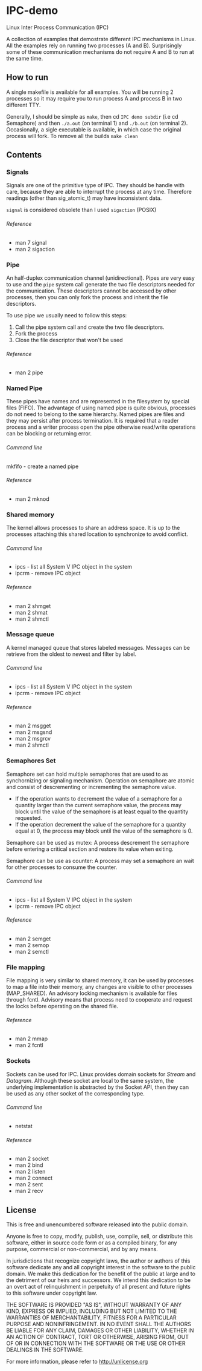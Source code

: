 IPC-demo
========

Linux Inter Process Communication (IPC)

A collection of examples that demostrate different IPC mechanisms in Linux.
All the examples rely on running two processes (A and B). Surprisingly some of these communication mechanisms
do not require A and B to run at the same time.

## How to run

A single makefile is available for all examples.
You will be running 2 processes so it may require you to run process A and process B in two different TTY.

Generally, I should be simple as `make`, then cd `IPC demo subdir` (i.e cd Semaphore) and then `./a.out` (on terminal 1) and `./b.out` (on terminal 2).
Occasionally, a sigle executable is available, in which case the original process will fork. 
To remove all the builds `make clean`

## Contents
### Signals
Signals are one of the primitive type of IPC. They should be handle with care, because they are able to interrupt
the process at any time. Therefore readings (other than sig\_atomic\_t) may have inconsistent data.

`signal` is considered obsolete than I used `sigaction` (POSIX)

###### Reference
* man 7 signal
* man 2 sigaction

### Pipe
An half-duplex communication channel (unidirectional). Pipes are very easy to use and the `pipe` system call
generate the two file descriptors needed for the communication. These descriptors cannot be accessed by other processes, 
then you can only fork the process and inherit the file descriptors.

To use pipe we usually need to follow this steps:
1. Call the pipe system call and create the two file descriptors.
2. Fork the process
3. Close the file descriptor that won't be used

###### Reference
* man 2 pipe

### Named Pipe
These pipes have names and are represented in the filesystem by special files (FIFO). The advantage of using named pipe
is quite obvious, processes do not need to belong to the same hierarchy.
Named pipes are files and they may persist after process termination. It is required that a reader process and a writer process
open the pipe otherwise read/write operations can be blocking or returning error.

###### Command line
mkfifo - create a named pipe

###### Reference
* man 2 mknod

### Shared memory
The kernel allows processes to share an address space.
It is up to the processes attaching this shared location to synchronize to avoid conflict.

###### Command line
* ipcs  - list all System V IPC object in the system
* ipcrm - remove IPC object

###### Reference
* man 2 shmget
* man 2 shmat
* man 2 shmctl

### Message queue
A kernel managed queue that stores labeled messages.
Messages can be retrieve from the oldest to newest and filter by label. 

###### Command line
* ipcs  - list all System V IPC object in the system
* ipcrm - remove IPC object

###### Reference
* man 2 msgget
* man 2 msgsnd
* man 2 msgrcv
* man 2 shmctl

### Semaphores Set
Semaphore set can hold multiple semaphores that are used to as synchornizing or signaling mechanism.
Operation on semaphore are atomic and consist of descrementing or incrementing the semaphore value.
* If the operation wants to decrement the value of a semaphore for a quantity larger than the current semaphore value, the process may block until the value of the semaphore is at least equal to the quantity requested.
* If the operation decrement the value of the semaphore for a quantity equal at 0, the process may block until the value of the semaphore is 0.

Semaphore can be used as mutex:
A process descrement the semaphore before entering a critical section and restore its value when exiting.

Semaphore can be use as counter:
A process may set a semaphore an wait for other processes to consume the counter. 

###### Command line
* ipcs  - list all System V IPC object in the system
* ipcrm - remove IPC object

###### Reference
* man 2 semget
* man 2 semop
* man 2 semctl

### File mapping
File mapping is very similar to shared memory, it can be used by processes to map a file into their memory,
any changes are visible to other processes (MAP\_SHARED). An advisory locking mechanism is available for files
through fcntl. Advisory means that process need to cooperate and request the locks before operating on the shared file.

###### Reference
* man 2 mmap
* man 2 fcntl

### Sockets
Sockets can be used for IPC. Linux provides domain sockets for _Stream_ and _Datagram_.
Although these socket are local to the same system, the underlying implementation is abstracted by the Socket API, then
they can be used as any other socket of the corresponding type.

###### Command line
* netstat

###### Reference
* man 2 socket
* man 2 bind
* man 2 listen
* man 2 connect
* man 2 sent
* man 2 recv

## License
This is free and unencumbered software released into the public domain.

Anyone is free to copy, modify, publish, use, compile, sell, or
distribute this software, either in source code form or as a compiled
binary, for any purpose, commercial or non-commercial, and by any
means.

In jurisdictions that recognize copyright laws, the author or authors
of this software dedicate any and all copyright interest in the
software to the public domain. We make this dedication for the benefit
of the public at large and to the detriment of our heirs and
successors. We intend this dedication to be an overt act of
relinquishment in perpetuity of all present and future rights to this
software under copyright law.

THE SOFTWARE IS PROVIDED "AS IS", WITHOUT WARRANTY OF ANY KIND,
EXPRESS OR IMPLIED, INCLUDING BUT NOT LIMITED TO THE WARRANTIES OF
MERCHANTABILITY, FITNESS FOR A PARTICULAR PURPOSE AND NONINFRINGEMENT.
IN NO EVENT SHALL THE AUTHORS BE LIABLE FOR ANY CLAIM, DAMAGES OR
OTHER LIABILITY, WHETHER IN AN ACTION OF CONTRACT, TORT OR OTHERWISE,
ARISING FROM, OUT OF OR IN CONNECTION WITH THE SOFTWARE OR THE USE OR
OTHER DEALINGS IN THE SOFTWARE.

For more information, please refer to <http://unlicense.org>
